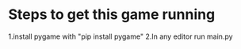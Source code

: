 # Steps to get this game running
1.install pygame with  "pip install pygame"
2.In any editor run main.py
